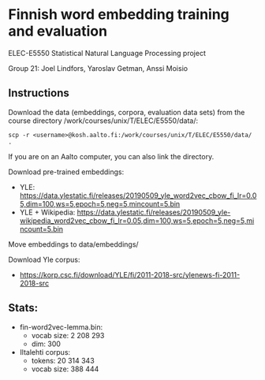 # Finnish word embedding training and evaluation
ELEC-E5550 Statistical Natural Language Processing project

Group 21: Joel Lindfors, Yaroslav Getman, Anssi Moisio

## Instructions
Download the data (embeddings, corpora, evaluation data sets) from the course directory /work/courses/unix/T/ELEC/E5550/data/:
```
scp -r <username>@kosh.aalto.fi:/work/courses/unix/T/ELEC/E5550/data/ .
```
If you are on an Aalto computer, you can also link the directory.

Download pre-trained embeddings:
- YLE: https://data.ylestatic.fi/releases/20190509_yle_word2vec_cbow_fi_lr=0.05,dim=100,ws=5,epoch=5,neg=5,mincount=5.bin
- YLE + Wikipedia: https://data.ylestatic.fi/releases/20190509_yle-wikipedia_word2vec_cbow_fi_lr=0.05,dim=100,ws=5,epoch=5,neg=5,mincount=5.bin

Move embeddings to data/embeddings/

Download Yle corpus:
- https://korp.csc.fi/download/YLE/fi/2011-2018-src/ylenews-fi-2011-2018-src


Stats:
---
- fin-word2vec-lemma.bin:
    - vocab size: 2 208 293
    - dim: 300
- Iltalehti corpus:
    - tokens: 20 314 343
    - vocab size: 388 444
